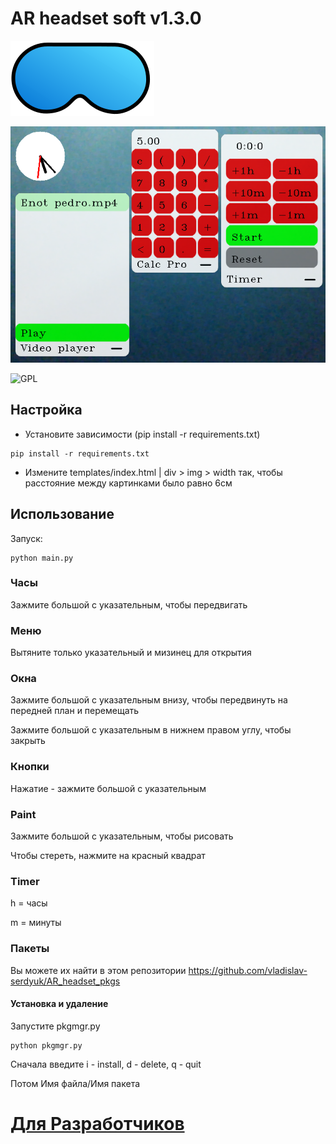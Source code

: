 # AR headset soft v1.3.0
![logo](docs/logo.svg)

![img](./docs/GUI_exemple.png)

![GPL](https://www.gnu.org/graphics/gplv3-with-text-136x68.png)

## Настройка
- Установите зависимости (pip install -r requirements.txt)
```commandline
pip install -r requirements.txt
```
- Измените templates/index.html | div > img > width так, чтобы расстояние между картинками было равно 6см

## Использование
Запуск:
```commandline
python main.py
```
### Часы
Зажмите большой с указательным, чтобы передвигать

### Меню
Вытяните только указательный и мизинец для открытия

### Окна
Зажмите большой с указательным внизу, чтобы передвинуть на передней план и перемещать

Зажмите большой с указательным в нижнем правом углу, чтобы закрыть

### Кнопки
Нажатие - зажмите большой с указательным

### Paint
Зажмите большой с указательным, чтобы рисовать

Чтобы стереть, нажмите на красный квадрат

### Timer
h = часы

m = минуты

### Пакеты
Вы можете их найти в этом репозитории https://github.com/vladislav-serdyuk/AR_headset_pkgs

#### Установка и удаление
Запустите pkgmgr.py
```commandline
python pkgmgr.py
```

Сначала введите
i - install, d - delete, q - quit

Потом Имя файла/Имя пакета

# [Для Разработчиков](docs/README_for_developers.md)
